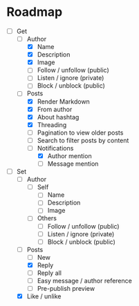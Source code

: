 # Roadmap

- [ ] Get
  - [ ] Author
    - [x] Name
    - [x] Description
    - [x] Image
    - [ ] Follow / unfollow (public)
    - [ ] Listen / ignore  (private)
    - [ ] Block / unblock (public)
  - [ ] Posts
    - [x] Render Markdown
    - [x] From author
    - [x] About hashtag
    - [x] Threading
    - [ ] Pagination to view older posts
    - [ ] Search to filter posts by content
    - [ ] Notifications
      - [x] Author mention
      - [ ] Message mention
- [ ] Set
  - [ ] Author
    - [ ] Self
      - [ ] Name
      - [ ] Description
      - [ ] Image
    - [ ] Others
      - [ ] Follow / unfollow (public)
      - [ ] Listen / ignore  (private)
      - [ ] Block / unblock (public)
  - [ ] Posts
    - [ ] New
    - [x] Reply
    - [ ] Reply all
    - [ ] Easy message / author reference
    - [ ] Pre-publish preview
  - [x] Like / unlike
